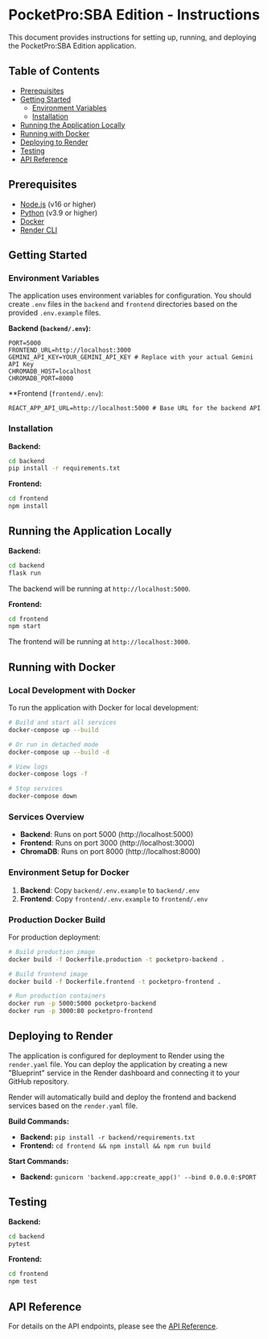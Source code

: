 # PocketPro:SBA Edition - Instructions

This document provides instructions for setting up, running, and deploying the PocketPro:SBA Edition application.

## Table of Contents

- [Prerequisites](#prerequisites)
- [Getting Started](#getting-started)
  - [Environment Variables](#environment-variables)
  - [Installation](#installation)
- [Running the Application Locally](#running-the-application-locally)
- [Running with Docker](#running-with-docker)
- [Deploying to Render](#deploying-to-render)
- [Testing](#testing)
- [API Reference](#api-reference)

## Prerequisites

- [Node.js](https://nodejs.org/) (v16 or higher)
- [Python](https://www.python.org/) (v3.9 or higher)
- [Docker](https://www.docker.com/)
- [Render CLI](https://render.com/docs/cli)

## Getting Started

### Environment Variables

The application uses environment variables for configuration. You should create `.env` files in the `backend` and `frontend` directories based on the provided `.env.example` files.

**Backend (`backend/.env`):**

```
PORT=5000
FRONTEND_URL=http://localhost:3000
GEMINI_API_KEY=YOUR_GEMINI_API_KEY # Replace with your actual Gemini API Key
CHROMADB_HOST=localhost
CHROMADB_PORT=8000
```

**Frontend (`frontend/.env`):

```
REACT_APP_API_URL=http://localhost:5000 # Base URL for the backend API
```

### Installation

**Backend:**

```bash
cd backend
pip install -r requirements.txt
```

**Frontend:**

```bash
cd frontend
npm install
```

## Running the Application Locally

**Backend:**

```bash
cd backend
flask run
```

The backend will be running at `http://localhost:5000`.

**Frontend:**

```bash
cd frontend
npm start
```

The frontend will be running at `http://localhost:3000`.

## Running with Docker

### Local Development with Docker

To run the application with Docker for local development:

```bash
# Build and start all services
docker-compose up --build

# Or run in detached mode
docker-compose up --build -d

# View logs
docker-compose logs -f

# Stop services
docker-compose down
```

### Services Overview
- **Backend**: Runs on port 5000 (http://localhost:5000)
- **Frontend**: Runs on port 3000 (http://localhost:3000)
- **ChromaDB**: Runs on port 8000 (http://localhost:8000)

### Environment Setup for Docker

1. **Backend**: Copy `backend/.env.example` to `backend/.env`
2. **Frontend**: Copy `frontend/.env.example` to `frontend/.env`

### Production Docker Build

For production deployment:

```bash
# Build production image
docker build -f Dockerfile.production -t pocketpro-backend .

# Build frontend image
docker build -f Dockerfile.frontend -t pocketpro-frontend .

# Run production containers
docker run -p 5000:5000 pocketpro-backend
docker run -p 3000:80 pocketpro-frontend
```

## Deploying to Render

The application is configured for deployment to Render using the `render.yaml` file. You can deploy the application by creating a new "Blueprint" service in the Render dashboard and connecting it to your GitHub repository.

Render will automatically build and deploy the frontend and backend services based on the `render.yaml` file.

**Build Commands:**

- **Backend:** `pip install -r backend/requirements.txt`
- **Frontend:** `cd frontend && npm install && npm run build`

**Start Commands:**

- **Backend:** `gunicorn 'backend.app:create_app()' --bind 0.0.0.0:$PORT`

## Testing

**Backend:**

```bash
cd backend
pytest
```

**Frontend:**

```bash
cd frontend
npm test
```

## API Reference

For details on the API endpoints, please see the [API Reference](docs/api.md).
